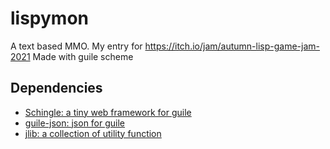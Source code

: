 # lispymon
A text based MMO. My entry for https://itch.io/jam/autumn-lisp-game-jam-2021
Made with guile scheme

## Dependencies
- [Schingle: a tiny web framework for guile](https://github.com/Petelliott/schingle)
- [guile-json: json for guile](https://github.com/aconchillo/guile-json)
- [jlib: a collection of utility function](https://github.com/jacobrec/guile-lib)
